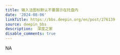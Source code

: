 ```yaml
---
title: 输入法图标默认不要展示在托盘内
date: '2024-08-06'
linkTitle: https://bbs.deepin.org/en/post/276139
source: deepin_bbs
description:  深度之家 
disable_comments: true
---
```

NA
